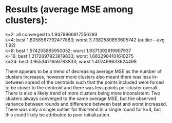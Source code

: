 # Results (average MSE among clusters):

k=2: all converged to 1.9479966817556293\
k=4: best 1.8058587792477883; worst 3.7382580853605742 (outlier—avg 1.92)\
k=8: best 1.574205865950052; worst 1.9371392619907937\
k=16: best 1.2172697923819833; worst 1.6832984101610275\
k=24: best 0.9553471656783833; worst 1.407499633624498

There appears to be a trend of decreasing average MSE as the number of clusters increases,
however more clusters also meant there was less in-between spread of the centroids such
that the points included were forced to be closer to the centroid and there was less points
per cluster overall. There is also a likely trend of more clusters being more inconsistent.
Two clusters always converged to the same average MSE, but the observed variance between
rounds and difference between best and worst increased. There was only a single outlier for
this trend in a single round for k=4, but this could likely be attributed to poor initialization.
